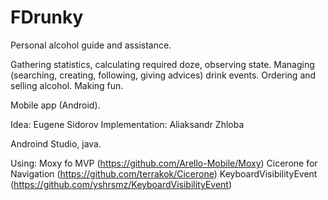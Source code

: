 # FDrunky

Personal alcohol guide and assistance.

Gathering statistics, calculating required doze, observing state.
Managing (searching, creating, following, giving advices) drink events.
Ordering and selling alcohol.
Making fun.

Mobile app (Android).


Idea: Eugene Sidorov
Implementation: Aliaksandr Zhloba

Androind Studio, java.

Using:
Moxy fo MVP (https://github.com/Arello-Mobile/Moxy)
Cicerone for Navigation (https://github.com/terrakok/Cicerone)
KeyboardVisibilityEvent (https://github.com/yshrsmz/KeyboardVisibilityEvent)
